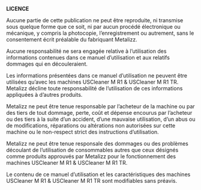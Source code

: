 **LICENCE**

Aucune partie de cette publication ne peut être reproduite, ni transmise sous quelque forme que ce soit, ni par aucun procédé électronique ou mécanique, y compris la photocopie, l’enregistrement ou autrement, sans le consentement écrit préalable du fabriquant Metalizz.

Aucune responsabilité ne sera engagée relative à l’utilisation des informations contenues dans ce manuel d’utilisation et aux relatifs dommages qui en découleraient.

Les informations présentées dans ce manuel d’utilisation ne peuvent être utilisées qu’avec les machines USCleaner M R1 & USCleaner M R1 TR. Metalizz décline toute responsabilité de l’utilisation de ces informations appliquées à d’autres produits.

Metalizz ne peut être tenue responsable par l’acheteur de la machine ou par des tiers de tout dommage, perte, coût et dépense encourus par l’acheteur ou des tiers à la suite d’un accident, d’une mauvaise utilisation, d’un abus ou de modifications, réparations ou altérations non autorisées sur cette machine ou le non-respect strict des instructions d’utilisation.

Metalizz ne peut être tenue responsale des dommages ou des problèmes découlant de l’utilisation de consommables autres que ceux désignés comme produits approuvés par Metalizz pour le fonctionnement des machines USCleaner M R1 & USCleaner M R1 TR.

Le contenu de ce manuel d’utilisation et les caractéristiques des machines USCleaner M R1 & USCleaner M R1 TR sont modifiables sans préavis.